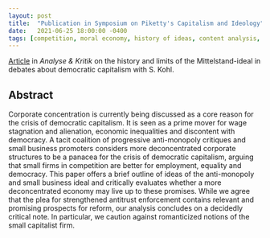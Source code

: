 ```yaml
---
layout: post
title:  "Publication in Symposium on Piketty's Capitalism and Ideology"
date:   2021-06-25 18:00:00 -0400
tags: [competition, moral economy, history of ideas, content analysis, mittelstand]
---
```


[Article](https://www.analyse-und-kritik.net/HeftDetails.php?AusgabeID=84) in *Analyse & Kritik* on the history and limits of the Mittelstand-ideal in debates about democratic capitalism with S. Kohl.

<!--more-->

## Abstract

Corporate concentration is currently being discussed as a core reason for the crisis of democratic capitalism. It is seen as a prime mover for wage stagnation and alienation, economic inequalities and discontent with democracy. A tacit coalition of progressive anti-monopoly critiques and small business promoters considers more deconcentrated corporate structures to be a panacea for the crisis of democratic capitalism, arguing that small firms in competition are better for employment, equality and democracy. This paper offers a brief outline of ideas of the anti-monopoly and small business ideal and critically evaluates whether a more deconcentrated economy may live up to these promises. While we agree that the plea for strengthened antitrust enforcement contains relevant and promising prospects for reform, our analysis concludes on a decidedly critical note. In particular, we caution against romanticized notions of the small capitalist firm.
